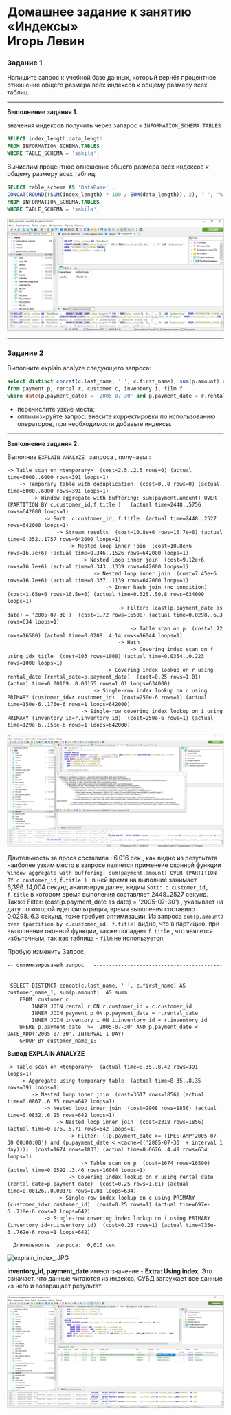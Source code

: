 # Домашнее задание к занятию «Индексы» <br/> Игорь Левин

### Задание 1

Напишите запрос к учебной базе данных, который вернёт процентное отношение общего размера всех индексов к общему размеру всех таблиц.

---

**Выполнение задания 1.**


значения индексов получить через запарос к `INFORMATION_SCHEMA.TABLES`
```sql
SELECT index_length,data_length
FROM INFORMATION_SCHEMA.TABLES 
WHERE TABLE_SCHEMA = 'sakila';
```

Вычислим процентное отношение общего размера всех индексов к общему размеру всех таблиц:

```sql
SELECT table_schema AS 'DataBase' , 
CONCAT(ROUND((SUM(index_length) * 100 / SUM(data_length)), 2), ' ', '%' )AS 'index/size'
FROM INFORMATION_SCHEMA.TABLES 
WHERE TABLE_SCHEMA = 'sakila';


```
 ![sakila_indexes.JPG](https://github.com/elekpow/netology/blob/main/reldb/lesson5/images/sakila_indexes.JPG)


---
### Задание 2

Выполните explain analyze следующего запроса:
```sql
select distinct concat(c.last_name, ' ', c.first_name), sum(p.amount) over (partition by c.customer_id, f.title)
from payment p, rental r, customer c, inventory i, film f
where date(p.payment_date) = '2005-07-30' and p.payment_date = r.rental_date and r.customer_id = c.customer_id and i.inventory_id = r.inventory_id
```
- перечислите узкие места;
- оптимизируйте запрос: внесите корректировки по использованию операторов, при необходимости добавьте индексы.
---

**Выполнение задания 2.**


Выполнив `EXPLAIN ANALYZE ` запроса , получаем :

```
-> Table scan on <temporary>  (cost=2.5..2.5 rows=0) (actual time=6000..6000 rows=391 loops=1)
    -> Temporary table with deduplication  (cost=0..0 rows=0) (actual time=6000..6000 rows=391 loops=1)
        -> Window aggregate with buffering: sum(payment.amount) OVER (PARTITION BY c.customer_id,f.title )   (actual time=2448..5756 rows=642000 loops=1)
            -> Sort: c.customer_id, f.title  (actual time=2448..2527 rows=642000 loops=1)
                -> Stream results  (cost=10.8e+6 rows=16.7e+6) (actual time=0.352..1757 rows=642000 loops=1)
                    -> Nested loop inner join  (cost=10.8e+6 rows=16.7e+6) (actual time=0.346..1526 rows=642000 loops=1)
                        -> Nested loop inner join  (cost=9.12e+6 rows=16.7e+6) (actual time=0.343..1339 rows=642000 loops=1)
                            -> Nested loop inner join  (cost=7.45e+6 rows=16.7e+6) (actual time=0.337..1139 rows=642000 loops=1)
                                -> Inner hash join (no condition)  (cost=1.65e+6 rows=16.5e+6) (actual time=0.325..50.8 rows=634000 loops=1)
                                    -> Filter: (cast(p.payment_date as date) = '2005-07-30')  (cost=1.72 rows=16500) (actual time=0.0298..6.3 rows=634 loops=1)
                                        -> Table scan on p  (cost=1.72 rows=16500) (actual time=0.0208..4.14 rows=16044 loops=1)
                                    -> Hash
                                        -> Covering index scan on f using idx_title  (cost=103 rows=1000) (actual time=0.0354..0.223 rows=1000 loops=1)
                                -> Covering index lookup on r using rental_date (rental_date=p.payment_date)  (cost=0.25 rows=1.01) (actual time=0.00109..0.00155 rows=1.01 loops=634000)
                            -> Single-row index lookup on c using PRIMARY (customer_id=r.customer_id)  (cost=250e-6 rows=1) (actual time=150e-6..176e-6 rows=1 loops=642000)
                        -> Single-row covering index lookup on i using PRIMARY (inventory_id=r.inventory_id)  (cost=250e-6 rows=1) (actual time=129e-6..158e-6 rows=1 loops=642000)

```

 ![explain_analyze_1.JPG](https://github.com/elekpow/netology/blob/main/reldb/lesson5/images/explain_analyze_1.JPG)


Длительность за проса составила : 6,016 сек., как видно из результата наиболее узким место в запросе является применеие оконной функции 
`Window aggregate with buffering: sum(payment.amount) OVER (PARTITION BY c.customer_id,f.title ) ` в ней время на выполние занимает 6,396..14,004 секунд
анализируя далее, видим `Sort: c.customer_id, f.title` в котором время выполения составляет 2448..2527 секунд. Также Filter: (cast(p.payment_date as date) = '2005-07-30') , указывает на дату по которой идет фильтрация, время выполения составило 0.0298..6.3 секунд, тоже требует оптимизации. 
Из запроса `sum(p.amount) over (partition by c.customer_id, f.title)` видно, что в партицию,  при выполнении оконной функции, также попадает `f.title` , что явялется избыточным, так как таблица - `film` не используется.


Пробую изменить Запрос. 

```
-- оптимизированый запрос   -------------------------------------------------

 SELECT DISTINCT concat(c.last_name, ' ', c.first_name) AS customer_name_1, sum(p.amount)  AS summ														
	FROM  customer c
		INNER JOIN rental r ON r.customer_id = c.customer_id 
		INNER JOIN payment p ON p.payment_date = r.rental_date 
		INNER JOIN inventory i ON i.inventory_id = r.inventory_id	
	WHERE p.payment_date  >= '2005-07-30' AND p.payment_date < DATE_ADD('2005-07-30', INTERVAL 1 DAY)	
	GROUP BY customer_name_1;	
```

**Вывод EXPLAIN ANALYZE**

```
-> Table scan on <temporary>  (actual time=8.35..8.42 rows=391 loops=1)
    -> Aggregate using temporary table  (actual time=8.35..8.35 rows=391 loops=1)
        -> Nested loop inner join  (cost=3617 rows=1856) (actual time=0.0867..6.85 rows=642 loops=1)
            -> Nested loop inner join  (cost=2968 rows=1856) (actual time=0.0832..6.25 rows=642 loops=1)
                -> Nested loop inner join  (cost=2318 rows=1856) (actual time=0.076..5.71 rows=642 loops=1)
                    -> Filter: ((p.payment_date >= TIMESTAMP'2005-07-30 00:00:00') and (p.payment_date < <cache>(('2005-07-30' + interval 1 day))))  (cost=1674 rows=1833) (actual time=0.0676..4.49 rows=634 loops=1)
                        -> Table scan on p  (cost=1674 rows=16500) (actual time=0.0592..3.46 rows=16044 loops=1)
                    -> Covering index lookup on r using rental_date (rental_date=p.payment_date)  (cost=0.25 rows=1.01) (actual time=0.00126..0.00178 rows=1.01 loops=634)
                -> Single-row index lookup on c using PRIMARY (customer_id=r.customer_id)  (cost=0.25 rows=1) (actual time=697e-6..718e-6 rows=1 loops=642)
            -> Single-row covering index lookup on i using PRIMARY (inventory_id=r.inventory_id)  (cost=0.25 rows=1) (actual time=735e-6..762e-6 rows=1 loops=642)
```

```
  Длительность  запроса:  0,016 сек 
```



 ![explain_index_.JPG](https://github.com/elekpow/netology/blob/main/reldb/lesson5/images/explain_index_2.JPG)
 

 **inventory_id**, **payment_date** имеют значение -  **Extra: Using index**,  Это означает, что данные читаются из индекса, СУБД загружает все данные из него и возвращает результат.
 
 
  ![indexes_.JPG](https://github.com/elekpow/netology/blob/main/reldb/lesson5/images/indexes.JPG)
 


